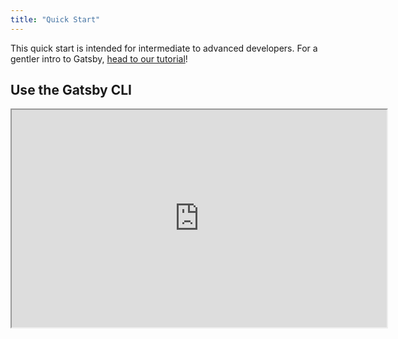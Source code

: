 ```yaml
---
title: "Quick Start"
---
```


This quick start is intended for intermediate to advanced developers. For a gentler intro to Gatsby, [head to our tutorial](/tutorial/)!

## Use the Gatsby CLI

<iframe title="Screencast on egghead of getting started with Gatsby." class="egghead-video" width=600 height=348 src="https://egghead.io/lessons/gatsby-quick-start-with-gatsby-create-develop-and-build-gatsby-sites-from-the-command-line/embed" />

Video hosted on [egghead.io][egghead].

[egghead]: https://egghead.io/lessons/gatsby-quick-start-with-gatsby-create-develop-and-build-gatsby-sites-from-the-command-line

### Create a new site.

```shell
gatsby new gatsby-site
```

### Change directories into site folder.

```shell
cd gatsby-site
```

### Start development server.

```shell
npm run develop
```

Gatsby will start a hot-reloading development environment accessible by default at `localhost:8000`.

Try editing the JavaScript pages in `src/pages`. Saved changes will live reload in the browser.

### Create a production build.

```shell
npm run build
```

Gatsby will perform an optimized production build for your site, generating static HTML and per-route JavaScript code bundles.

### Serve the production build locally.

```shell
npm run serve
```

Gatsby starts a local HTML server for testing your built site. Remember to build your site using `npm run build` before using this command.

### Access documentation for CLI commands.

To see detailed documentation for the CLI commands, run `gatsby --help` in the terminal.

For specific commands, run `gatsby COMMAND_NAME --help` e.g. `gatsby new --help`.
